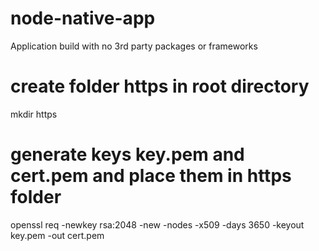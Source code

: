# node-native-app
Application build with no 3rd party packages or frameworks

# create folder https in root directory
mkdir https

# generate keys key.pem and cert.pem and place them in https folder
openssl req -newkey rsa:2048 -new -nodes -x509 -days 3650 -keyout key.pem -out cert.pem